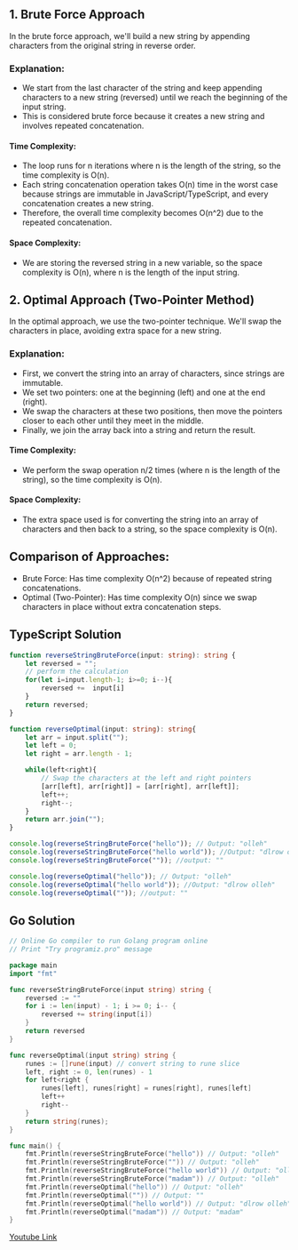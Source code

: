 ## 1. Brute Force Approach

In the brute force approach, we'll build a new string by appending characters from the original string in reverse order.

### Explanation:
- We start from the last character of the string and keep appending characters to a new string (reversed) until we reach the beginning of the input string.
- This is considered brute force because it creates a new string and involves repeated concatenation.

#### Time Complexity:
- The loop runs for n iterations where n is the length of the string, so the time complexity is O(n).
- Each string concatenation operation takes O(n) time in the worst case because strings are immutable in JavaScript/TypeScript, and every concatenation creates a new string.
- Therefore, the overall time complexity becomes O(n^2) due to the repeated concatenation.

#### Space Complexity:
- We are storing the reversed string in a new variable, so the space complexity is O(n), where n is the length of the input string.

## 2. Optimal Approach (Two-Pointer Method)

In the optimal approach, we use the two-pointer technique. We'll swap the characters in place, avoiding extra space for a new string.

### Explanation:
- First, we convert the string into an array of characters, since strings are immutable.
- We set two pointers: one at the beginning (left) and one at the end (right).
- We swap the characters at these two positions, then move the pointers closer to each other until they meet in the middle.
- Finally, we join the array back into a string and return the result.

#### Time Complexity:
- We perform the swap operation n/2 times (where n is the length of the string), so the time complexity is O(n).

#### Space Complexity:
- The extra space used is for converting the string into an array of characters and then back to a string, so the space complexity is O(n).

## Comparison of Approaches:
- Brute Force: Has time complexity O(n^2) because of repeated string concatenations.
- Optimal (Two-Pointer): Has time complexity O(n) since we swap characters in place without extra concatenation steps.

## TypeScript Solution

```ts
function reverseStringBruteForce(input: string): string {
    let reversed = "";
    // perform the calculation
    for(let i=input.length-1; i>=0; i--){
        reversed +=  input[i]
    }
    return reversed;
}

function reverseOptimal(input: string): string{
    let arr = input.split("");
    let left = 0;
    let right = arr.length - 1;

    while(left<right){
        // Swap the characters at the left and right pointers
        [arr[left], arr[right]] = [arr[right], arr[left]];
        left++;
        right--;
    }
    return arr.join("");
}

console.log(reverseStringBruteForce("hello")); // Output: "olleh"
console.log(reverseStringBruteForce("hello world")); //Output: "dlrow olleh"
console.log(reverseStringBruteForce("")); //output: ""

console.log(reverseOptimal("hello")); // Output: "olleh"
console.log(reverseOptimal("hello world")); //Output: "dlrow olleh"
console.log(reverseOptimal("")); //output: ""
```

## Go Solution

```go
// Online Go compiler to run Golang program online
// Print "Try programiz.pro" message

package main
import "fmt"

func reverseStringBruteForce(input string) string {
    reversed := ""
    for i := len(input) - 1; i >= 0; i-- {
        reversed += string(input[i])
    }
    return reversed
}

func reverseOptimal(input string) string {
    runes := []rune(input) // convert string to rune slice
    left, right := 0, len(runes) - 1
    for left<right {
        runes[left], runes[right] = runes[right], runes[left]
        left++
        right--
    }
    return string(runes);
}

func main() {
    fmt.Println(reverseStringBruteForce("hello")) // Output: "olleh"
    fmt.Println(reverseStringBruteForce("")) // Output: "olleh"
    fmt.Println(reverseStringBruteForce("hello world")) // Output: "olleh"
    fmt.Println(reverseStringBruteForce("madam")) // Output: "olleh"
    fmt.Println(reverseOptimal("hello")) // Output: "olleh"
    fmt.Println(reverseOptimal("")) // Output: ""
    fmt.Println(reverseOptimal("hello world")) // Output: "dlrow olleh"
    fmt.Println(reverseOptimal("madam")) // Output: "madam"
}

```

[Youtube Link](https://www.youtube.com/watch?v=aRa0rTWAFQ0)
